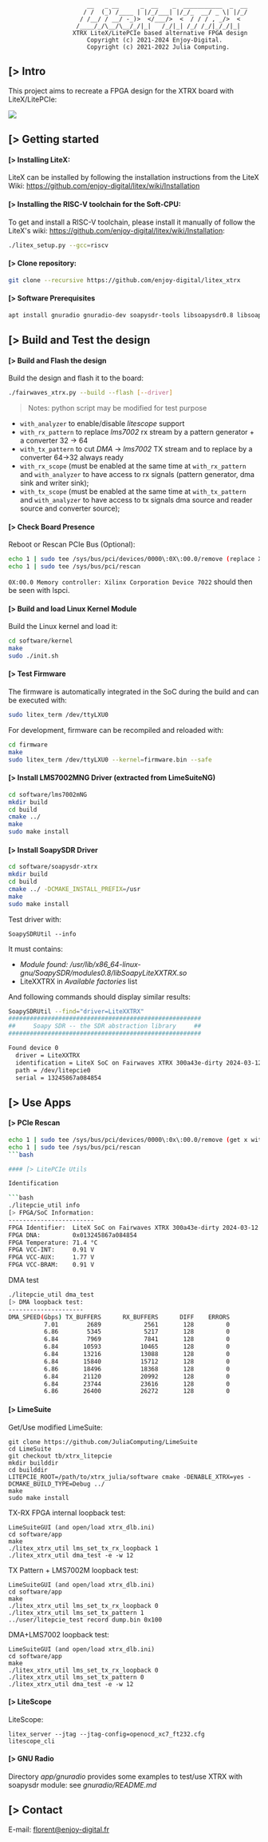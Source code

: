                           __   _ __      _  __    _  ___________  _  __
                         / /  (_) /____ | |/_/___| |/_/_  __/ _ \| |/_/
                        / /__/ / __/ -_)>  </___/>  <  / / / , _/>  <
                       /____/_/\__/\__/_/|_|   /_/|_| /_/ /_/|_/_/|_|
                      XTRX LiteX/LitePCIe based alternative FPGA design
                          Copyright (c) 2021-2024 Enjoy-Digital.
                          Copyright (c) 2021-2022 Julia Computing.

[> Intro
--------

This project aims to recreate a FPGA design for the XTRX board with
LiteX/LitePCIe:

![](https://github.com/enjoy-digital/litex_xtrx/assets/1450143/23a10c1f-0971-413a-a607-3439b13941eb.png)

[> Getting started
------------------
#### [> Installing LiteX:

LiteX can be installed by following the installation instructions from the LiteX Wiki: https://github.com/enjoy-digital/litex/wiki/Installation

#### [> Installing the RISC-V toolchain for the Soft-CPU:

To get and install a RISC-V toolchain, please install it manually of follow the LiteX's wiki: https://github.com/enjoy-digital/litex/wiki/Installation:
```bash
./litex_setup.py --gcc=riscv
```
#### [> Clone repository:

```bash
git clone --recursive https://github.com/enjoy-digital/litex_xtrx
```

#### [> Software Prerequisites

```bash
apt install gnuradio gnuradio-dev soapysdr-tools libsoapysdr0.8 libsoapysdr-dev libgnuradio-soapy3.10.1
```

[> Build and Test the design
----------------------------

#### [> Build and Flash the design

Build the design and flash it to the board:
```bash
./fairwaves_xtrx.py --build --flash [--driver]
```

>Notes: python script may be modified for test purpose
- `with_analyzer` to enable/disable *litescope* support
- `with_rx_pattern` to replace *lms7002* rx stream by a pattern generator + a converter 32 -> 64
- `with_tx_pattern` to cut *DMA* -> *lms7002* TX stream and to replace by a converter 64->32 always ready
- `with_rx_scope` (must be enabled at the same time at `with_rx_pattern` and `with_analyzer` to have access to rx signals (pattern generator, dma sink and writer sink);
- `with_tx_scope` (must be enabled at the same time at `with_tx_pattern` and `with_analyzer` to have access to tx signals dma source and reader source and converter source);

#### [> Check Board Presence
Reboot or Rescan PCIe Bus (Optional):
```bash
echo 1 | sudo tee /sys/bus/pci/devices/0000\:0X\:00.0/remove (replace X with actual value)
echo 1 | sudo tee /sys/bus/pci/rescan
```

`0X:00.0 Memory controller: Xilinx Corporation Device 7022` should then be seen with lspci.


#### [> Build and load Linux Kernel Module
Build the Linux kernel and load it:
```bash
cd software/kernel
make
sudo ./init.sh
```

#### [> Test Firmware

The firmware is automatically integrated in the SoC during the build and can be executed with:
```bash
sudo litex_term /dev/ttyLXU0
```

For development, firmware can be recompiled and reloaded with:
```bash
cd firmware
make
sudo litex_term /dev/ttyLXU0 --kernel=firmware.bin --safe
```

#### [> Install LMS7002MNG Driver (extracted from LimeSuiteNG)
```bash
cd software/lms7002mNG
mkdir build
cd build
cmake ../
make
sudo make install
```

#### [> Install SoapySDR Driver
```bash
cd software/soapysdr-xtrx
mkdir build
cd build
cmake ../ -DCMAKE_INSTALL_PREFIX=/usr
make
sudo make install
```

Test driver with:

`SoapySDRUtil --info`

It must contains:
- *Module found: /usr/lib/x86_64-linux-gnu/SoapySDR/modules0.8/libSoapyLiteXXTRX.so*
- LiteXXTRX in *Available factories* list

And following commands should display similar results:
```bash
SoapySDRUtil --find="driver=LiteXXTRX"
######################################################
##     Soapy SDR -- the SDR abstraction library     ##
######################################################

Found device 0
  driver = LiteXXTRX
  identification = LiteX SoC on Fairwaves XTRX 300a43e-dirty 2024-03-12 09:19:59
  path = /dev/litepcie0
  serial = 13245867a084854
```

[> Use Apps
-----------

#### [> PCIe Rescan

```bash
echo 1 | sudo tee /sys/bus/pci/devices/0000\:0x\:00.0/remove (get x with lspci)
echo 1 | sudo tee /sys/bus/pci/rescan
```bash

#### [> LitePCIe Utils

Identification

```bash
./litepcie_util info
[> FPGA/SoC Information:
------------------------
FPGA Identifier:  LiteX SoC on Fairwaves XTRX 300a43e-dirty 2024-03-12 11:15:36.
FPGA DNA:         0x013245867a084854
FPGA Temperature: 71.4 °C
FPGA VCC-INT:     0.91 V
FPGA VCC-AUX:     1.77 V
FPGA VCC-BRAM:    0.91 V
```

DMA test

```bash
./litepcie_util dma_test
[> DMA loopback test:
---------------------
DMA_SPEED(Gbps) TX_BUFFERS      RX_BUFFERS      DIFF    ERRORS
          7.01        2689            2561       128         0
          6.86        5345            5217       128         0
          6.84        7969            7841       128         0
          6.84       10593           10465       128         0
          6.84       13216           13088       128         0
          6.84       15840           15712       128         0
          6.86       18496           18368       128         0
          6.84       21120           20992       128         0
          6.84       23744           23616       128         0
          6.86       26400           26272       128         0
```

#### [> LimeSuite

Get/Use modified LimeSuite:
```
git clone https://github.com/JuliaComputing/LimeSuite
cd LimeSuite
git checkout tb/xtrx_litepcie
mkdir builddir
cd builddir
LITEPCIE_ROOT=/path/to/xtrx_julia/software cmake -DENABLE_XTRX=yes -DCMAKE_BUILD_TYPE=Debug ../
make
sudo make install
```

TX-RX FPGA internal loopback test:
```
LimeSuiteGUI (and open/load xtrx_dlb.ini)
cd software/app
make
./litex_xtrx_util lms_set_tx_rx_loopback 1
./litex_xtrx_util dma_test -e -w 12
```

TX Pattern + LMS7002M loopback test:
```
LimeSuiteGUI (and open/load xtrx_dlb.ini)
cd software/app
make
./litex_xtrx_util lms_set_tx_rx_loopback 0
./litex_xtrx_util lms_set_tx_pattern 1
../user/litepcie_test record dump.bin 0x100
```

DMA+LMS7002 loopback test:
```
LimeSuiteGUI (and open/load xtrx_dlb.ini)
cd software/app
make
./litex_xtrx_util lms_set_tx_rx_loopback 0
./litex_xtrx_util lms_set_tx_pattern 0
./litex_xtrx_util dma_test -e -w 12
```

#### [> LiteScope

LiteScope:
```
litex_server --jtag --jtag-config=openocd_xc7_ft232.cfg
litescope_cli
```

#### [> GNU Radio

Directory *app/gnuradio* provides some examples to test/use XTRX with soapysdr module: see *gnuradio/README.md*

[> Contact
----------
E-mail: florent@enjoy-digital.fr
